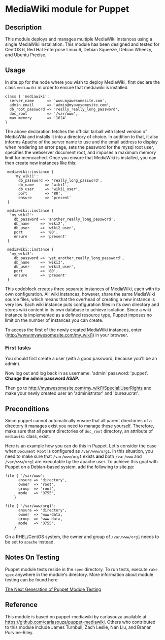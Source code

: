 # MediaWiki module for Puppet

## Description

This module deploys and manages multiple MediaWiki instances using a single MediaWiki installation. This module has been designed and tested for CentOS 6, Red Hat Enterprise Linux 6, Debian Squeeze, Debian Wheezy, and Ubuntu Precise.

## Usage

In site.pp for the node where you wish to deploy MediaWiki, first
declare the class `mediawiki` in order to ensure that mediawiki is
installed:

    class { 'mediawiki':
      server_name      => 'www.myawesomesite.com',
      admin_email      => 'admin@myawesomesite.com',
      db_root_password => 'really_really_long_password',
      doc_root         => '/var/www',
      max_memory       => '1024'
    }

The above declaration fetches the official tarball with latest version of
MediaWiki and installs it into a directory of choice. In addition to that, it
also informs Apache of the server name to use and the email address to display
when rendering an error page, sets the password for the mysql root user,
specifies the webserver document root, and imposes a maximum memory limit for
memcached. Once you ensure that MediaWiki is installed, you can then create new
instances like this:

     mediawiki::instance {
        'my_wiki1':
          db_password => 'really_long_password',
          db_name     => 'wiki1',
          db_user     => 'wiki1_user',
          port        => '80',
          ensure      => 'present'
     }
 
     mediawiki::instance {
      'my_wiki2':
        db_password => 'another_really_long_password',
        db_name     => 'wiki2',
        db_user     => 'wiki2_user',
        port        => '80',
        ensure      => 'present'
     }
 
     mediawiki::instance {
      'my_wiki3':
        db_password => 'yet_another_really_long_password',
        db_name     => 'wiki3',
        db_user     => 'wiki3_user',
        port        => '80',
        ensure      => 'present'
     }
 
This codeblock creates three separate instances of MediaWiki, each with its own
configuration. All wiki instances, however, share the same MediaWiki source
files, which means that the overhead of creating a new instance is very low.
Each wiki instance puts configuration files in its own directory and stores
wiki content in its own database to achieve isolation. Since a wiki instance is
implemented as a defined resource type, Puppet imposes no limit on the number
of instances you can create.

To access the first of the newly created MediaWiki instances, enter
(http://www.myawesomesite.com/my_wiki1) in your browser.

### First tasks

You should first create a user (with a good password, because you'll be an admin).

Now log out and log back in as username: 'admin' password: 'puppet'.  **Change the admin password ASAP.**

Then go to http://myawesomesite.com/my_wiki1/Special:UserRights and make your newly created user an 'administrator' and 'bureaucrat'.

## Preconditions

Since puppet cannot automatically ensure that all parent directories of a
directory it manages exist you need to manage these yourself. Therefore, make
sure that all parent directories of `doc_root` directory, an attribute of
`mediawiki` class, exist.

Here is an example how you can do this in Puppet. Let's consider the case when
`Document Root` is configured as `/var/www/org1`. In this situation, you need
to make sure that `/var/www/org1` exists **and** both `/var/www` and
`/var/www/org1` are executable by the apache user. To achieve this goal with
Puppet on a Debian-based system, add the following to site.pp:
 
    file { '/var/www':
          ensure => 'directory',
          owner  => 'root',
          group  => 'root',
          mode   => '0755',
        }
        
    file { '/var/www/org1':
          ensure => 'directory',
          owner  => 'www-data,
          group  => 'www-data,
          mode   => '0755',
        }

On a RHEL/CentOS system, the owner and group of `/var/www/org1` needs to be set
to `apache` instead.

## Notes On Testing

Puppet module tests reside in the `spec` directory. To run tests, execute `rake
spec` anywhere in the module's directory. More information about module testing
can be found here:

[The Next Generation of Puppet Module Testing](http://puppetlabs.com/blog/the-next-generation-of-puppet-module-testing)

## Reference

This module is based on puppet-mediawiki by carlasouza available at
https://github.com/carlasouza/puppet-mediawiki. Others who contributed to this
module include James Turnbull, Zach Leslie, Nan Liu, and Branan Purvine-Riley.
